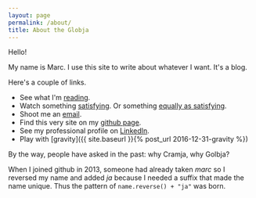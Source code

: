 ```yaml
---
layout: page
permalink: /about/
title: About the Globja
---
```

Hello!

My name is Marc. I use this site to write about whatever I want. It's a blog.

Here's a couple of links.

*  See what I'm [reading](/reading/).
*  Watch something [satisfying](http://i.imgur.com/AqLvXJh.gifv). Or something [equally as satisfying](https://gfycat.com/thatalivedogwoodclubgall).
*  Shoot me an [email](mailto:marc.spehlmann@gmail.com).
*  Find this very site on my [github page](https://github.com/cramja).
*  See my professional profile on [LinkedIn](https://www.linkedin.com/pub/marc-spehlmann/8b/25/a6/).
*  Play with [gravity]({{ site.baseurl }}{% post_url 2016-12-31-gravity %})

By the way, people have asked in the past: why Cramja, why Golbja?

When I joined github in 2013, someone had already taken _marc_ so I reversed my name and added _ja_ because I needed a suffix that made the name unique. Thus the pattern of `name.reverse() + "ja"` was born.
